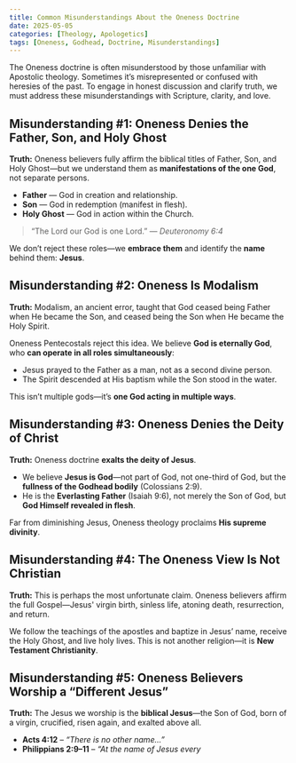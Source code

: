 ```yaml
---
title: Common Misunderstandings About the Oneness Doctrine
date: 2025-05-05
categories: [Theology, Apologetics]
tags: [Oneness, Godhead, Doctrine, Misunderstandings]
---
```


The Oneness doctrine is often misunderstood by those unfamiliar with Apostolic theology. Sometimes it’s misrepresented or confused with heresies of the past. To engage in honest discussion and clarify truth, we must address these misunderstandings with Scripture, clarity, and love.

## Misunderstanding #1: Oneness Denies the Father, Son, and Holy Ghost

**Truth:** Oneness believers fully affirm the biblical titles of Father, Son, and Holy Ghost—but we understand them as **manifestations of the one God**, not separate persons.

- **Father** — God in creation and relationship.
- **Son** — God in redemption (manifest in flesh).
- **Holy Ghost** — God in action within the Church.

> “The Lord our God is one Lord.” — _Deuteronomy 6:4_

We don’t reject these roles—we **embrace them** and identify the **name** behind them: **Jesus**.

## Misunderstanding #2: Oneness Is Modalism

**Truth:** Modalism, an ancient error, taught that God ceased being Father when He became the Son, and ceased being the Son when He became the Holy Spirit.

Oneness Pentecostals reject this idea. We believe **God is eternally God**, who **can operate in all roles simultaneously**:

- Jesus prayed to the Father as a man, not as a second divine person.
- The Spirit descended at His baptism while the Son stood in the water.

This isn’t multiple gods—it’s **one God acting in multiple ways**.

## Misunderstanding #3: Oneness Denies the Deity of Christ

**Truth:** Oneness doctrine **exalts the deity of Jesus**.

- We believe **Jesus is God**—not part of God, not one-third of God, but the **fullness of the Godhead bodily** (Colossians 2:9).
- He is the **Everlasting Father** (Isaiah 9:6), not merely the Son of God, but **God Himself revealed in flesh**.

Far from diminishing Jesus, Oneness theology proclaims **His supreme divinity**.

## Misunderstanding #4: The Oneness View Is Not Christian

**Truth:** This is perhaps the most unfortunate claim. Oneness believers affirm the full Gospel—Jesus' virgin birth, sinless life, atoning death, resurrection, and return.

We follow the teachings of the apostles and baptize in Jesus’ name, receive the Holy Ghost, and live holy lives. This is not another religion—it is **New Testament Christianity**.

## Misunderstanding #5: Oneness Believers Worship a “Different Jesus”

**Truth:** The Jesus we worship is the **biblical Jesus**—the Son of God, born of a virgin, crucified, risen again, and exalted above all.

- **Acts 4:12** – _“There is no other name…”_
- **Philippians 2:9–11** – _“At the name of Jesus every_
